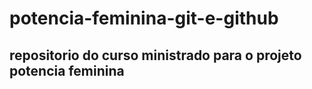 # potencia-feminina-git-e-github

## repositorio do curso ministrado para o projeto potencia feminina
